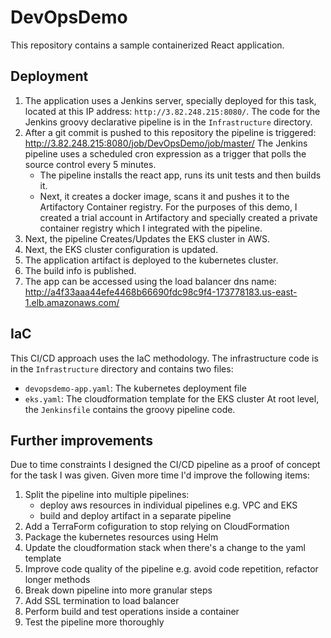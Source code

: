 # DevOpsDemo
This repository contains a sample containerized React application.

## Deployment

1. The application uses a Jenkins server, specially deployed for this task, located at this IP address: `http://3.82.248.215:8080/`. The code for the Jenkins groovy declarative pipeline is in the `Infrastructure` directory.
2. After a git commit is pushed to this repository the pipeline is triggered: http://3.82.248.215:8080/job/DevOpsDemo/job/master/ The Jenkins pipeline uses a scheduled cron expression as a trigger that polls the source control every 5 minutes.
    - The pipeline installs the react app, runs its unit tests and then builds it.
    - Next, it creates a docker image, scans it and pushes it to the Artifactory Container registry. For the purposes of this demo, I created a trial account in Artifactory and specially created a private container registry which I integrated with the pipeline.
3. Next, the pipeline Creates/Updates the EKS cluster in AWS.
4. Next, the EKS cluster configuration is updated.
5. The application artifact is deployed to the kubernetes cluster.
6. The build info is published.
7. The app can be accessed using the load balancer dns name: http://a4f33aaa44efe4468b66690fdc98c9f4-173778183.us-east-1.elb.amazonaws.com/

## IaC

This CI/CD approach uses the IaC methodology. The infrastructure code is in the `Infrastructure` directory and contains two files:
- `devopsdemo-app.yaml`:  The kubernetes deployment file
- `eks.yaml`: The cloudformation template for the EKS cluster
At root level, the `Jenkinsfile` contains the groovy pipeline code.

## Further improvements

Due to time constraints I designed the CI/CD pipeline as a proof of concept for the task I was given. Given more time I'd improve the following items:
1. Split the pipeline into multiple pipelines:
    - deploy aws resources in individual pipelines e.g. VPC and EKS
    - build and deploy artifact in a separate pipeline
2. Add a TerraForm cofiguration to stop relying on CloudFormation
3. Package the kubernetes resources using Helm
4. Update the cloudformation stack when there's a change to the yaml template
5. Improve code quality of the pipeline e.g. avoid code repetition, refactor longer methods
6. Break down pipeline into more granular steps
7. Add SSL termination to load balancer
8. Perform build and test operations inside a container
9. Test the pipeline more thoroughly

